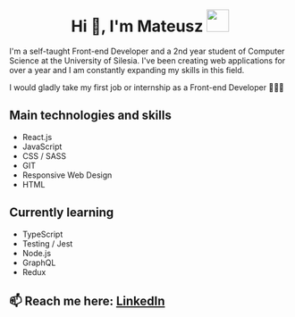 <h1 align="center">Hi 👋, I'm Mateusz <img height="40" src="https://emoji.gg/assets/emoji/5206-pug-dance.gif"></h1>

I'm a self-taught Front-end Developer and a 2nd year student of Computer Science at the University of Silesia. I've been creating web applications for over a year and I am constantly expanding my skills in this field.

I would gladly take my first job or internship as a Front-end Developer 👨🏼‍💻

## Main technologies and skills

- React.js
- JavaScript
- CSS / SASS
- GIT
- Responsive Web Design
- HTML

## Currently learning 
- TypeScript
- Testing / Jest
- Node.js
- GraphQL
- Redux

## 📫 Reach me here: [LinkedIn](https://www.linkedin.com/in/mateusz-penkala-060540209/)

